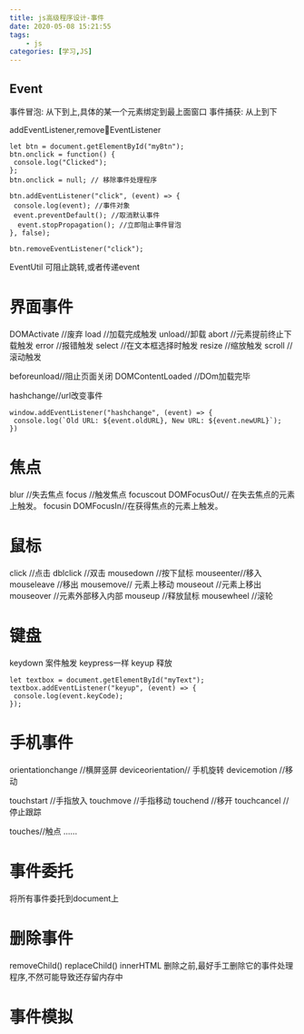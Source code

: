 ```yaml
---
title: js高级程序设计-事件
date: 2020-05-08 15:21:55
tags:
    - js
categories: [学习,JS]
---
```

## Event

事件冒泡: 从下到上,具体的某一个元素绑定到最上面窗口
事件捕获: 从上到下
<!-- more -->

addEventListener,removeEventListener
```
let btn = document.getElementById("myBtn"); 
btn.onclick = function() { 
 console.log("Clicked"); 
};
btn.onclick = null; // 移除事件处理程序

btn.addEventListener("click", (event) => { 
 console.log(event); //事件对象
 event.preventDefault(); //取消默认事件
  event.stopPropagation(); //立即阻止事件冒泡
}, false);

btn.removeEventListener("click");
```

EventUtil 可阻止跳转,或者传递event

# 界面事件
DOMActivate //废弃
load //加载完成触发
unload//卸载
abort //<object>元素提前终止下载触发
error //报错触发
select //在文本框选择时触发
resize //缩放触发
scroll //滚动触发

beforeunload//阻止页面关闭
DOMContentLoaded //DOm加载完毕

hashchange//url改变事件
```
window.addEventListener("hashchange", (event) => { 
 console.log(`Old URL: ${event.oldURL}, New URL: ${event.newURL}`); 
})
```

# 焦点

blur //失去焦点
focus //触发焦点
focuscout DOMFocusOut// 在失去焦点的元素上触发。
focusin DOMFocusIn//在获得焦点的元素上触发。

# 鼠标
click //点击
dblclick //双击
mousedown //按下鼠标
mouseenter//移入
mouseleave //移出
mousemove// 元素上移动
mouseout //元素上移出
mouseover //元素外部移入内部
mouseup //释放鼠标
mousewheel //滚轮

# 键盘
keydown 案件触发 keypress一样
keyup 释放
```
let textbox = document.getElementById("myText"); 
textbox.addEventListener("keyup", (event) => { 
 console.log(event.keyCode); 
});
```

# 手机事件
orientationchange //横屏竖屏
deviceorientation// 手机旋转
devicemotion //移动

touchstart //手指放入
touchmove //手指移动
touchend //移开
touchcancel //停止跟踪

touches//触点
......

# 事件委托

将所有事件委托到document上

# 删除事件

removeChild() replaceChild() innerHTML
删除之前,最好手工删除它的事件处理程序,不然可能导致还存留内存中

# 事件模拟